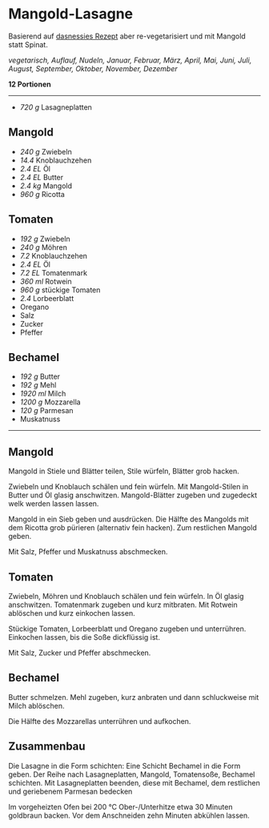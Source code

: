 # Mangold-Lasagne

Basierend auf [dasnessies Rezept] aber re-vegetarisiert und mit Mangold statt Spinat.

[dasnessies Rezept]: https://github.com/dasnessie/recipes/blob/master/spinatlasagne.md

*vegetarisch, Auflauf, Nudeln, Januar, Februar, März, April, Mai, Juni, Juli, August, September, Oktober, November, Dezember*

**12 Portionen**

---

- *720 g* Lasagneplatten

## Mangold

- *240 g* Zwiebeln
- *14.4* Knoblauchzehen
- *2.4 EL* Öl
- *2.4 EL* Butter
- *2.4 kg* Mangold
- *960 g* Ricotta

## Tomaten

- *192 g* Zwiebeln
- *240 g* Möhren
- *7.2* Knoblauchzehen
- *2.4 EL* Öl
- *7.2 EL* Tomatenmark
- *360 ml* Rotwein
- *960 g* stückige Tomaten
- *2.4* Lorbeerblatt
- Oregano
- Salz
- Zucker
- Pfeffer

## Bechamel

- *192 g* Butter
- *192 g* Mehl
- *1920 ml* Milch
- *1200 g* Mozzarella
- *120 g* Parmesan
- Muskatnuss

---

## Mangold

Mangold in Stiele und Blätter teilen, Stile würfeln, Blätter grob hacken.

Zwiebeln und Knoblauch schälen und fein würfeln. Mit Mangold-Stilen in Butter und Öl glasig anschwitzen. Mangold-Blätter zugeben und zugedeckt welk werden lassen lassen. 

Mangold in ein Sieb geben und ausdrücken. Die Hälfte des Mangolds mit dem Ricotta grob pürieren (alternativ fein hacken). Zum restlichen Mangold geben.

Mit Salz, Pfeffer und Muskatnuss abschmecken.

## Tomaten

Zwiebeln, Möhren und Knoblauch schälen und fein würfeln. In Öl glasig anschwitzen. Tomatenmark zugeben und kurz mitbraten. Mit Rotwein ablöschen und kurz einkochen lassen.

Stückige Tomaten, Lorbeerblatt und Oregano zugeben und unterrühren. Einkochen lassen, bis die Soße dickflüssig ist.

Mit Salz, Zucker und Pfeffer abschmecken.

## Bechamel

Butter schmelzen. Mehl zugeben, kurz anbraten und dann schluckweise mit Milch ablöschen.

Die Hälfte des Mozzarellas unterrühren und aufkochen.

## Zusammenbau

Die Lasagne in die Form schichten: Eine Schicht Bechamel in die Form geben. Der Reihe nach Lasagneplatten, Mangold, Tomatensoße, Bechamel schichten. Mit Lasagneplatten beenden, diese mit Bechamel, dem restlichen  und geriebenem Parmesan bedecken

Im vorgeheizten Ofen bei 200 °C Ober-/Unterhitze etwa 30 Minuten goldbraun backen. Vor dem Anschneiden zehn Minuten abkühlen lassen.
